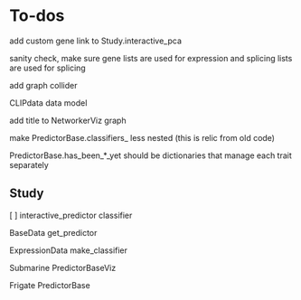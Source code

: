 To-dos
======


add custom gene link to Study.interactive_pca

sanity check, make sure gene lists are used for expression and splicing lists are used for splicing

add graph collider

CLIPdata data model

add title to NetworkerViz graph

make PredictorBase.classifiers_ less nested (this is relic from old code)

PredictorBase.has_been_*_yet should be dictionaries that manage each trait separately

## Study

[ ] interactive_predictor
   classifier

BaseData
   get_predictor

ExpressionData
   make_classifier

Submarine
   PredictorBaseViz

Frigate
   PredictorBase



